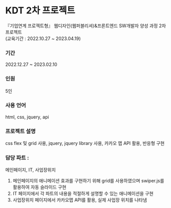 # KDT 2차 프로젝트

『기업연계 프로젝트형』 웹디자인(웹퍼블리셔)&프론트엔드 SW개발자 양성 과정 2차 프로젝트   
(교육기간 : 2022.10.27 ~ 2023.04.19)


### 기간

2022.12.27 ~ 2023.02.10


### 인원

5인


### 사용 언어 

html, css, jquery, api


### 프로젝트 설명

css flex 및 grid 사용, jquery, jquery library 사용, 카카오 맵 API 활용, 반응형 구현

### 담당 파트 : 
메인페이지, IT, 사업장위치

1. 메인페이지의 애니메이션 효과를 구현하기 위해 grid를 사용하였으며 swiper.js를 활용하여 자동 슬라이드 구현
2. IT 페이지에서 각 파트의 내용을 적절하게 설명할 수 있는 애니메이션을 구현
3. 사업장위치 페이지에서 카카오맵 API를 활용, 실제 사업장 위치를 나타냄





